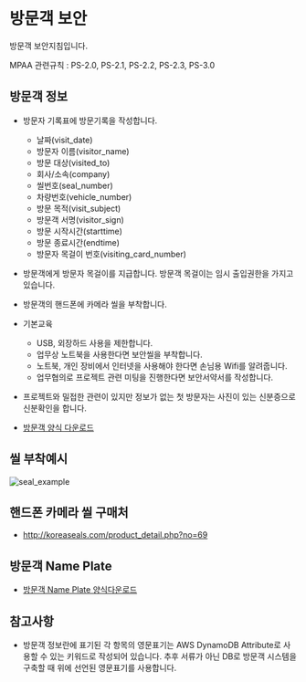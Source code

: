 # 방문객 보안
방문객 보안지침입니다.

MPAA 관련규칙 : PS-2.0, PS-2.1, PS-2.2, PS-2.3, PS-3.0

## 방문객 정보
- 방문자 기록표에 방문기록을 작성합니다.
	- 날짜(visit_date)
	- 방문자 이름(visitor_name)
	- 방문 대상(visited_to)
	- 회사/소속(company)
	- 씰번호(seal_number)
	- 차량번호(vehicle_number)
	- 방문 목적(visit_subject)
	- 방문객 서명(visitor_sign)
	- 방문 시작시간(starttime)
	- 방문 종료시간(endtime)
	- 방문자 목걸이 번호(visiting_card_number)

- 방문객에게 방문자 목걸이를 지급합니다. 방문객 목걸이는 임시 출입권한을 가지고 있습니다.
- 방문객의 핸드폰에 카메라 씰을 부착합니다.
- 기본교육
	- USB, 외장하드 사용을 제한합니다.
	- 업무상 노트북을 사용한다면 보안씰을 부착합니다.
	- 노트북, 개인 장비에서 인터넷을 사용해야 한다면 손님용 Wifi를 알려줍니다.
	- 업무협의로 프로젝트 관련 미팅을 진행한다면 보안서약서를 작성합니다.
	
- 프로젝트와 밀접한 관련이 있지만 정보가 없는 첫 방문자는 사진이 있는 신분증으로 신분확인을 합니다.
- [방문객 양식 다운로드](../pdf/visitor_table.pdf)

## 씰 부착예시
![seal_example](../figures/seal_example.png)

## 핸드폰 카메라 씰 구매처
- http://koreaseals.com/product_detail.php?no=69

## 방문객 Name Plate
- [방문객 Name Plate 양식다운로드](../pdf/visitor_nameplate.pdf)

## 참고사항
- 방문객 정보란에 표기된 각 항목의 영문표기는 AWS DynamoDB Attribute로 사용할 수 있는 키워드로 작성되어 있습니다. 추후 서류가 아닌 DB로 방문객 시스템을 구축할 때 위에 선언된 영문표기를 사용합니다.
